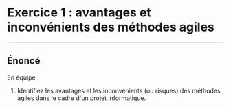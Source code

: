 # Exercice 1 : avantages et inconvénients des méthodes agiles

---

## Énoncé

En équipe :
1. Identifiez les avantages et les inconvénients (ou risques) des méthodes agiles dans le cadre d'un projet informatique.